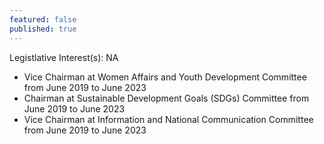 ```yaml
---
featured: false
published: true
---
```

Legistlative Interest(s): NA

* Vice Chairman at Women Affairs and Youth Development Committee from June 2019 to June 2023
* Chairman at Sustainable Development Goals (SDGs) Committee from June 2019 to June 2023
* Vice Chairman at Information and National Communication Committee from June 2019 to June 2023
